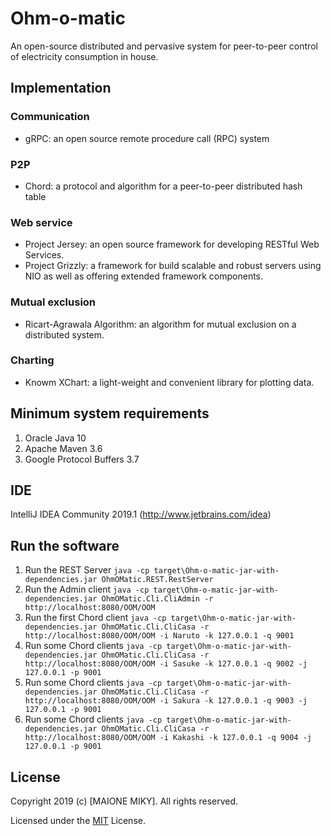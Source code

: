 # Ohm-o-matic
An open-source distributed and pervasive system for peer-to-peer control of electricity consumption in house.


## Implementation
### Communication
* gRPC: an open source remote procedure call (RPC) system
### P2P
* Chord: a protocol and algorithm for a peer-to-peer distributed hash table
### Web service
* Project Jersey: an open source framework for developing RESTful Web Services.
* Project Grizzly: a framework for build scalable and robust servers using NIO as well as offering extended framework components.
### Mutual exclusion
* Ricart-Agrawala Algorithm: an algorithm for mutual exclusion on a distributed system.
### Charting
* Knowm XChart: a light-weight and convenient library for plotting data.


## Minimum system requirements
1. Oracle Java 10
2. Apache Maven 3.6
3. Google Protocol Buffers 3.7


## IDE
IntelliJ IDEA Community 2019.1 (http://www.jetbrains.com/idea)

## Run the software
1. Run the REST Server
```java -cp target\Ohm-o-matic-jar-with-dependencies.jar OhmOMatic.REST.RestServer```
2. Run the Admin client
```java -cp target\Ohm-o-matic-jar-with-dependencies.jar OhmOMatic.Cli.CliAdmin -r http://localhost:8080/OOM/OOM```
3. Run the first Chord client
```java -cp target\Ohm-o-matic-jar-with-dependencies.jar OhmOMatic.Cli.CliCasa -r http://localhost:8080/OOM/OOM -i Naruto -k 127.0.0.1 -q 9001```
4. Run some Chord clients
```java -cp target\Ohm-o-matic-jar-with-dependencies.jar OhmOMatic.Cli.CliCasa -r http://localhost:8080/OOM/OOM -i Sasuke -k 127.0.0.1 -q 9002 -j 127.0.0.1 -p 9001```
5. Run some Chord clients
```java -cp target\Ohm-o-matic-jar-with-dependencies.jar OhmOMatic.Cli.CliCasa -r http://localhost:8080/OOM/OOM -i Sakura -k 127.0.0.1 -q 9003 -j 127.0.0.1 -p 9001```
6. Run some Chord clients
```java -cp target\Ohm-o-matic-jar-with-dependencies.jar OhmOMatic.Cli.CliCasa -r http://localhost:8080/OOM/OOM -i Kakashi -k 127.0.0.1 -q 9004 -j 127.0.0.1 -p 9001```


## License
Copyright 2019 (c) [MAIONE MIKY]. All rights reserved.

Licensed under the [MIT](LICENSE) License.